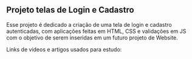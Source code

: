 <h2> Projeto telas de Login e Cadastro </h2> 
Esse projeto é dedicado a criação de uma tela de login e cadastro autenticadas, com aplicações feitas em HTML, CSS e validações em JS com o objetivo de serem inseridas em um futuro projeto de Website.

Links de videos e artigos usados para estudo:

